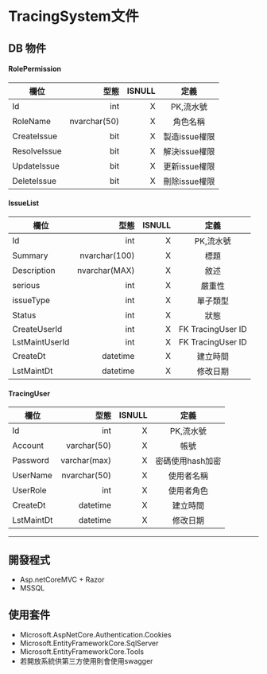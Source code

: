 # TracingSystem文件


## DB 物件
#### RolePermission

| 欄位       |型態 | ISNULL   |  定義  |
| -------- | -----:  | -----:  | :----:  |
| Id      | int    | X  |   PK,流水號    |
| RoleName    |nvarchar(50)    |  X   |  角色名稱  |
| CreateIssue   | bit  |   X    |  製造issue權限  |
| ResolveIssue  | bit     |   X    |   解決issue權限 |
| UpdateIssue    | bit     |    X    |  更新issue權限  |
| DeleteIssue    | bit     |    X    |   刪除issue權限  |

#### IssueList

| 欄位       |型態 | ISNULL   |  定義  |
| -------- | -----:  | -----:  | :----:  |
| Id      | int    | X  |   PK,流水號    |
| Summary    |nvarchar(100)   |  X   |  標題  |
| Description   | nvarchar(MAX)  |   X    |  敘述  |
| serious   | int  |   X    |  嚴重性  |
| issueType  | int     |   X    |   單子類型|
| Status  | int     |   X    |   狀態 |
| CreateUserId    | int     |    X    |  FK TracingUser ID  |
| LstMaintUserId    | int     |    X    |  FK TracingUser ID   |
| CreateDt    | datetime     |    X    |  建立時間 |
| LstMaintDt    | datetime     |    X    |   修改日期  |

#### TracingUser

| 欄位       |型態 | ISNULL   |  定義  |
| -------- | -----:  | -----:  | :----:  |
| Id      | int    | X  |   PK,流水號    |
|  Account  | varchar(50)    |  X   |  帳號  |
| Password   |varchar(max)  |   X    |  密碼使用hash加密  |
| UserName  | nvarchar(50)   |   X    |   使用者名稱 |
| UserRole    | int     |    X    |  使用者角色  |
| CreateDt    | datetime     |    X    |  建立時間 |
| LstMaintDt    | datetime     |    X    |   修改日期  |



----

## 開發程式
- Asp.netCoreMVC + Razor
- MSSQL

## 使用套件
- Microsoft.AspNetCore.Authentication.Cookies
- Microsoft.EntityFrameworkCore.SqlServer
- Microsoft.EntityFrameworkCore.Tools
- 若開放系統供第三方使用則會使用swagger

